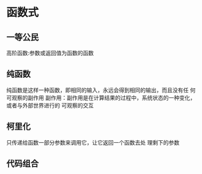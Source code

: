 # 函数式

## 一等公民
高阶函数:参数或返回值为函数的函数

## 纯函数
纯函数是这样一种函数，即相同的输入，永远会得到相同的输出，而且没有任 何可观察的副作用
副作用：副作用是在计算结果的过程中，系统状态的一种变化，或者与外部世界进行的 可观察的交互

## 柯里化
只传递给函数一部分参数来调用它，让它返回一个函数去处 理剩下的参数

## 代码组合

